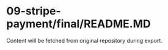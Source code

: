 # 09-stripe-payment/final/README.MD

Content will be fetched from original repository during export.